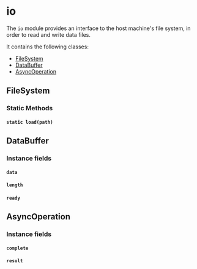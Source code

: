 <!-- [< Back](.) -->

io
================

The `io` module provides an interface to the host machine's file system, in order to read and write data files.

It contains the following classes:

* [FileSystem](#filesystem)
* [DataBuffer](#databuffer)
* [AsyncOperation](#asyncoperation)

## FileSystem

### Static Methods

#### `static load(path)`


## DataBuffer

### Instance fields

#### `data`
#### `length`
#### `ready`


## AsyncOperation

### Instance fields

#### `complete`
#### `result`
